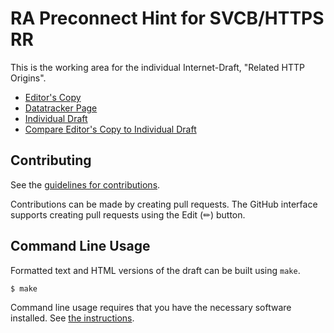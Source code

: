# RA Preconnect Hint for SVCB/HTTPS RR

This is the working area for the individual Internet-Draft, "Related HTTP Origins".

* [Editor's Copy](https://LPardue.github.io/draft-pardue-httpbis-preconnect-hint-svc-param/#go.draft-pardue-httpbis-preconnect-hint-svc-param.html)
* [Datatracker Page](https://datatracker.ietf.org/doc/draft-pardue-httpbis-preconnect-hint-svc-param)
* [Individual Draft](https://datatracker.ietf.org/doc/html/draft-pardue-httpbis-preconnect-hint-svc-param)
* [Compare Editor's Copy to Individual Draft](https://LPardue.github.io/draft-pardue-httpbis-preconnect-hint-svc-param/#go.draft-pardue-httpbis-preconnect-hint-svc-param.diff)


## Contributing

See the
[guidelines for contributions](https://github.com/LPardue/draft-pardue-httpbis-preconnect-hint-svc-param/blob/main/CONTRIBUTING.md).

Contributions can be made by creating pull requests.
The GitHub interface supports creating pull requests using the Edit (✏) button.


## Command Line Usage

Formatted text and HTML versions of the draft can be built using `make`.

```sh
$ make
```

Command line usage requires that you have the necessary software installed.  See
[the instructions](https://github.com/martinthomson/i-d-template/blob/main/doc/SETUP.md).


